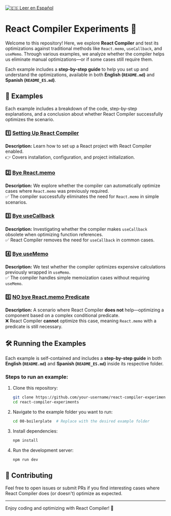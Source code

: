 [![🇪🇸 Leer en Español](https://img.shields.io/badge/%F0%9F%87%AA%F0%9F%87%B8-Leer%20en%20Espa%C3%B1ol-red)](./README_ES.md)

# React Compiler Experiments 🚀

Welcome to this repository! Here, we explore **React Compiler** and test its optimizations against traditional methods like `React.memo`, `useCallback`, and `useMemo`. Through various examples, we analyze whether the compiler helps us eliminate manual optimizations—or if some cases still require them.

Each example includes a **step-by-step guide** to help you set up and understand the optimizations, available in both **English (`README.md`)** and **Spanish (`README_ES.md`)**.

## 📌 Examples

Each example includes a breakdown of the code, step-by-step explanations, and a conclusion about whether React Compiler successfully optimizes the scenario.

### 1️⃣ [Setting Up React Compiler](./00-boilerplate)
**Description:** Learn how to set up a React project with React Compiler enabled.  
👉 Covers installation, configuration, and project initialization.

### 2️⃣ [Bye React.memo](./01-bye-react-memo)
**Description:** We explore whether the compiler can automatically optimize cases where `React.memo` was previously required.  
✅ The compiler successfully eliminates the need for `React.memo` in simple scenarios.

### 3️⃣ [Bye useCallback](./02-bye-use-callback)
**Description:** Investigating whether the compiler makes `useCallback` obsolete when optimizing function references.  
✅ React Compiler removes the need for `useCallback` in common cases.

### 4️⃣ [Bye useMemo](./03-bye-use-memo)
**Description:** We test whether the compiler optimizes expensive calculations previously wrapped in `useMemo`.  
✅ The compiler handles simple memoization cases without requiring `useMemo`.

### 5️⃣ [NO bye React.memo Predicate](./04-no-bye-react-memo-predicate)
**Description:** A scenario where React Compiler **does not** help—optimizing a component based on a complex conditional predicate.  
❌ React Compiler **cannot** optimize this case, meaning `React.memo` with a predicate is still necessary.

## 🛠 Running the Examples

Each example is self-contained and includes a **step-by-step guide** in both **English (`README.md`)** and **Spanish (`README_ES.md`)** inside its respective folder.

### Steps to run an example:
1. Clone this repository:
   ```bash
   git clone https://github.com/your-username/react-compiler-experiments.git
   cd react-compiler-experiments
   ```

2. Navigate to the example folder you want to run:
   ```bash
   cd 00-boilerplate  # Replace with the desired example folder
   ```

3. Install dependencies:
   ```bash
   npm install
   ```

4. Run the development server:
   ```bash
   npm run dev
   ```

## 📢 Contributing
Feel free to open issues or submit PRs if you find interesting cases where React Compiler does (or doesn't) optimize as expected.

---

Enjoy coding and optimizing with React Compiler! 🚀
